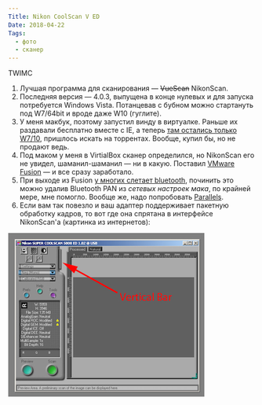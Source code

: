 ```yaml
---
Title: Nikon CoolScan V ED
Date: 2018-04-22
Tags:
  - фото
  - сканер
---
```


TWIMC

1. Лучшая программа для сканирования — ~~VueScan~~ NikonScan.
2. Последняя версия — 4.0.3, выпущена в конце нулевых и для запуска потребуется Windows Vista. Потанцевав с бубном можно стартануть под W7/64bit и вроде даже W10 (гуглите).
3. У меня макбук, поэтому запустил винду в виртуалке. Раньше их раздавали бесплатно вместе с IE, а теперь [там остались только W7/10][1], пришлось искать на торрентах. Вообще, купил бы, но не продают ведь.
4. Под маком у меня в VirtialBox сканер определился, но NikonScan его не увидел, шаманил-шаманил — ни в какую. Поставил [VMware Fusion][2] — и все сразу заработало.
5. При выходе из Fusion [у многих слетает bluetooth][3], починить это можно удалив Bluetooth PAN из _сетевых настроек мака_, по крайней мере, мне помогло. Вообще же, надо попробовать [Parallels][4].
6. Если вам так повезло и ваш адаптер поддерживает пакетную обработку кадров, то вот где она спрятана в интерфейсе NikonScan'а (картинка из интернетов):

![nikon-coolscan.jpg](images/nikon-coolscan.jpg)

[1]: https://developer.microsoft.com/en-us/microsoft-edge/tools/vms/
[2]: https://www.vmware.com/products/fusion.html
[3]: https://communities.vmware.com/thread/573761?start=30&tstart=0
[4]: https://www.parallels.com